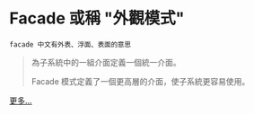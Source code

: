 # Facade 或稱 "外觀模式"

`facade 中文有外表、浮面、表面的意思`

> 為子系統中的一組介面定義一個統一介面。
>
> Facade 模式定義了一個更高層的介面，使子系統更容易使用。

[更多…](https://www.notion.so/Facade-f5aed9a17bb04b6280a33dacc35d610a)